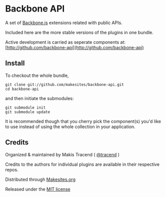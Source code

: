 # Backbone API

A set of [Backbone.js](http://backbonejs.org) extensions related with public APIs. 

Included here are the more stable versions of the plugins in one bundle. 

Active development is carried as seperate components at: 
[http://github.com/backbone-api](http://github.com/backbone-api)


## Install

To checkout the whole bundle, 
```
git clone git://github.com/makesites/backbone-api.git
cd backbone-api
```
and then initiate the submodules:

```
git submodule init
git submodule update
```

It is recommended though that you cherry pick the component(s) you'd like to use instead of using the whole collection in your application. 


## Credits 

Organized & maintained by Makis Tracend ( [@tracend](http://twitter.com/tracend) )

Credits to the authors for individual plugins are available in their respective repos. 

Distributed through [Makesites.org](http://makesites.org/)

Released under the [MIT license](http://makesites.org/licenses/MIT)
